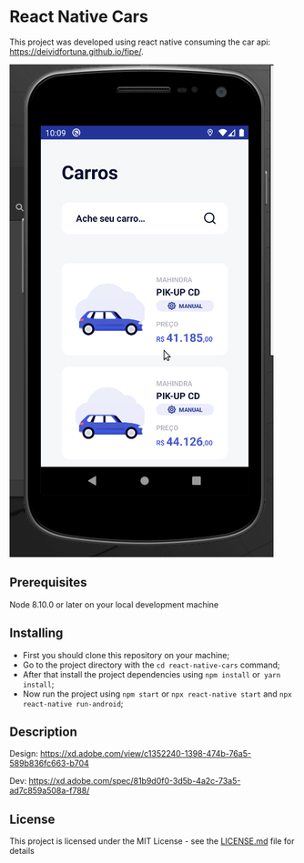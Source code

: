# React Native Cars

This project was developed using react native consuming the car api: https://deividfortuna.github.io/fipe/.

![](src/assets/images/presentation.gif)

## Prerequisites

Node 8.10.0 or later on your local development machine


## Installing

* First you should clone this repository on your machine;
* Go to the project directory with the `cd react-native-cars` command;
* After that install the project dependencies using `npm install` or` yarn install`;
* Now run the project using `npm start` or `npx react-native start` and `npx react-native run-android`;

## Description
Design: https://xd.adobe.com/view/c1352240-1398-474b-76a5-589b836fc663-b704

Dev: https://xd.adobe.com/spec/81b9d0f0-3d5b-4a2c-73a5-ad7c859a508a-f788/

## License

This project is licensed under the MIT License - see the [LICENSE.md](LICENSE) file for details
